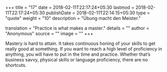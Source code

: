 +++
title        = "17"
date         = 2018-02-11T22:17:24+05:30
lastmod      = 2018-02-11T22:17:24+05:30
publishDate  = 2018-02-11T22:14:15+05:30
type         = "quote"
weight       = "10"
description  = "Übung macht den Meister."

translation  = "Practice is what makes a master."
details      = ""
author       = "Anonymous"
source       = ""
image        = ""
+++

Mastery is hard to attain. It takes continuous honing of your skills to get really good at something. If you want to reach a high level of proficiency in anything, you will have to put in the time and practice. Whether that’s business savvy, physical skills or language proficiency, there are no shortcuts.
